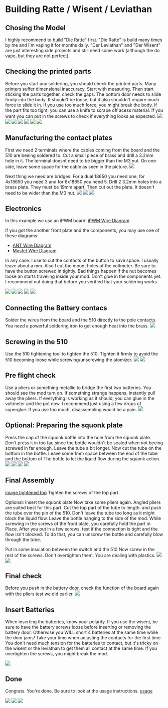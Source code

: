 # Building Ratte / Wisent / Leviathan

## Chosing the Model
I highly recommend to build "Die Ratte" first. "Die Ratte" is build many times by me and I'm vaping it for months daily. "Der Leviathan"
and "Der Wisent" are just interesting side projects and still need some work (although the do vape, but they are not perfect).

## Checking the printed parts
Before you start any soldering, you should check the printed parts. Many printers suffer dimensional inaccuracy. Start with measuring. Then start sticking the parts together, check the gaps.
The bottom door needs to slide firmly into the body. It should't be loose, but it also shouldn't require much force to slide it in. If you use too much force, you might break the body.
If the part fits too tight, you can use a knife to scrape off acess material.
If you want you can put in the screws to check if everything looks as expected.
![](https://github.com/johannes-otto/Librecig/blob/master/Ratte%20and%20Variations/doc/images/building/wisent/checking_printed_parts1.png)
![](https://github.com/johannes-otto/Librecig/blob/master/Ratte%20and%20Variations/doc/images/building/wisent/checking_printed_parts2.png)
![](https://github.com/johannes-otto/Librecig/blob/master/Ratte%20and%20Variations/doc/images/building/wisent/checking_printed_parts3.png)
![](https://github.com/johannes-otto/Librecig/blob/master/Ratte%20and%20Variations/doc/images/building/wisent/checking_printed_parts4.png)
![](https://github.com/johannes-otto/Librecig/blob/master/Ratte%20and%20Variations/doc/images/building/wisent/checking_printed_parts5.png)
![](https://github.com/johannes-otto/Librecig/blob/master/Ratte%20and%20Variations/doc/images/building/wisent/checking_printed_parts6.png)
![](https://github.com/johannes-otto/Librecig/blob/master/Ratte%20and%20Variations/doc/images/building/wisent/checking_printed_parts7.png)

## Manufacturing the contact plates
First we need 2 terminals where the cables coming from the board and the 510 are
beeing soldered to.
Cut a small piece of brass and drill a 3.2mm hole in it. The terminal doesnt need
to be bigger than the M3 nut. On one side, leave some space for the cable as
seen in the picture.
![](https://github.com/johannes-otto/Librecig/blob/master/Ratte%20and%20Variations/doc/images/building/wisent/attaching%20top%20contact%20terminal.png)

Next thing we need are bridges. For a dual 18650 you need one, for 4x18650 you
need 3 and for 6x18650 you need 5.
Drill 2 3.2mm holes into a brass plate. They must be 19mm apart. Then cut out the
plate. It doesn't need to be wider than the M3 nut.
![](https://github.com/johannes-otto/Librecig/blob/master/Ratte%20and%20Variations/doc/images/building/wisent/top_contact_plate.png)
![](https://github.com/johannes-otto/Librecig/blob/master/Ratte%20and%20Variations/doc/images/building/wisent/battery_door_with_contact_plates.png)
![](https://github.com/johannes-otto/Librecig/blob/master/Ratte%20and%20Variations/doc/images/building/wisent/battery_door_with_contact_plates1.png)

## Electronics
In this example we use an iPWM board:
[iPWM Wire Diagram](https://github.com/johannes-otto/Librecig/blob/master/Ratte%20and%20Variations/doc/images/wire%20diagrams/iPWM%20Wiring%20Diagram.jpg)

If you got the another front plate and the components, you may use one of these diagrams:
- [ANT Wire Diagram](https://github.com/johannes-otto/Librecig/blob/master/Ratte%20and%20Variations/doc/images/wire%20diagrams/ANT%20PWM%20Wring%20Diagram.jpg)
- [Mosfet Wire Diagram]()

In any case. I use to cut the contacts of the button to save space. I usually leave about a mm. Also I cut the mount holes of the voltmeter. Be sure to have the button screwed in tightly. Bad things happen if the nut becomes loose an starts traveling inside your mod.
Don't glue in the components yet. I recommend not doing that before you verified that your soldering works.

![](https://github.com/johannes-otto/Librecig/blob/master/Ratte%20and%20Variations/doc/images/building/wisent/soldering1.png)
![](https://github.com/johannes-otto/Librecig/blob/master/Ratte%20and%20Variations/doc/images/building/wisent/soldering2.png)
![](https://github.com/johannes-otto/Librecig/blob/master/Ratte%20and%20Variations/doc/images/building/wisent/soldering3.png)
![](https://github.com/johannes-otto/Librecig/blob/master/Ratte%20and%20Variations/doc/images/building/wisent/soldering4.png)
![](https://github.com/johannes-otto/Librecig/blob/master/Ratte%20and%20Variations/doc/images/building/wisent/soldering5.png)


## Connecting the Battery contacs
Solder the wires from the board and the 510 directly to the pole contacts.
You need a powerful soldering iron to get enough heat into the brass.
![](https://github.com/johannes-otto/Librecig/blob/master/Ratte%20and%20Variations/doc/images/building/wisent/attaching%20top%20contact%20terminal.png)

## Screwing in the 510
Use the 510 tightening tool to tighten the 510. Tighten it firmly to avoid
the 510 becoming loose while screwing/unscrewing the atomizer.
![](https://github.com/johannes-otto/Librecig/blob/master/Ratte%20and%20Variations/doc/images/building/wisent/assembling%20510%20(1).png)
![](https://github.com/johannes-otto/Librecig/blob/master/Ratte%20and%20Variations/doc/images/building/wisent/assembling%205103.png)

## Pre flight check
Use a pliers or something metallic to bridge the first two batteries.
You should see the mod turn on. If something strange happens, instantly pull away
the pliers.
If everything is working as it should, you can glue in the voltmeter and the pot now. I recommend just using a few drops of superglue. If you use too much, disassembling would be a pain.
![](https://github.com/johannes-otto/Librecig/blob/master/Ratte%20and%20Variations/doc/images/building/wisent/first_test.png)

## Optional: Preparing the squonk plate
Press the cap of the squonk bottle into the hole from the squonk plate. Don't press
it in too far, since the bottle wouldn't be sealed when not beeing screwed in far
enough. Leave the tube a bit longer. Now cut the tube on the bottom in the
bottle. Leave some 1mm space between the end of the tube and the bottom of The
bottle to let the liquid flow during the squonk action.
![](https://github.com/johannes-otto/Librecig/blob/master/Ratte%20and%20Variations/doc/images/building/wisent/preparing_squonk_bottle1.png)
![](https://github.com/johannes-otto/Librecig/blob/master/Ratte%20and%20Variations/doc/images/building/wisent/preparing_squonk_bottle2.png)
![](https://github.com/johannes-otto/Librecig/blob/master/Ratte%20and%20Variations/doc/images/building/wisent/preparing_squonk_bottle3.png)
![](https://github.com/johannes-otto/Librecig/blob/master/Ratte%20and%20Variations/doc/images/building/wisent/preparing_squonk_bottle4.png)


## Final Assembly
[image tightened top]()
Tighten the screws of the top part.

Optional: Insert the squonk plate
Now take some pliers again. Angled pliers are suited best for this part. Cut
the top part of the tube to length. and push the tube over the pin of the 510.
Don't leave the tube too long as it might block the liquid flow. Leave the bottle hanging to
the side of the mod.
While screwing in the screws of the front plate, you carefully hold the part in
Place.
After you put in a few screws, test if the connection is tight and the flow isn't blocked.
To do that, you can unscrew the bottle and carefully blow through the tube.


Put in some insulation between the switch and the 510
Now screw in the rest of the screws. Don't overtighten them. You are dealing with
plastics.
![](https://github.com/johannes-otto/Librecig/blob/master/Ratte%20and%20Variations/doc/images/building/wisent/insulator.png)
![](https://github.com/johannes-otto/Librecig/blob/master/Ratte%20and%20Variations/doc/images/building/wisent/insulator_placement.png)

## Final check
Before you push in the battery door, check the function of the board again
with the pliers test we did earlier.
![](https://github.com/johannes-otto/Librecig/blob/master/Ratte%20and%20Variations/doc/images/building/wisent/test_again.png)

## Insert Batteries
When inserting the batteries, know your polarity. If you use the wisent, be sure to have the battery screws loose before inserting or removing the battery door. Otherwise you WILL short 4 batteries at the same time while the door jams!
Take your time when adjusting the contacts for the first time. You don't need much tension for the batteries to contact, but it's tricky on the wisent or the leviathan to get them all contact at the same time. If you overtighten the screws, you might break the mod.

![](https://github.com/johannes-otto/Librecig/blob/master/Ratte%20and%20Variations/doc/images/building/wisent/insert_batteries.png)

## Done
Congrats. You're done. Be sure to look at the usage instructions.
[usage](https://github.com/johannes-otto/Librecig/blob/master/Ratte%20and%20Variations/doc/instructions/usage.md)

![](https://github.com/johannes-otto/Librecig/blob/master/Ratte%20and%20Variations/doc/images/building/wisent/done1%20(1).png)
![](https://github.com/johannes-otto/Librecig/blob/master/Ratte%20and%20Variations/doc/images/building/wisent/done1%20(2).png)
![](https://github.com/johannes-otto/Librecig/blob/master/Ratte%20and%20Variations/doc/images/building/wisent/done1%20(3).png)
